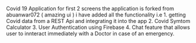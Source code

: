 Covid 19 Application
for first 2 screens the application is forked from abuanwar072 ( amazing ui )
i have added all the functionality i.e 1. getting Covid data from a REST Api and integrating it into the app
2. Covid Symtom Calculator 
3. User Authentication using Firebase
4. Chat feature that allows user to innteract immediately with a Doctor in case of an emergency.   
